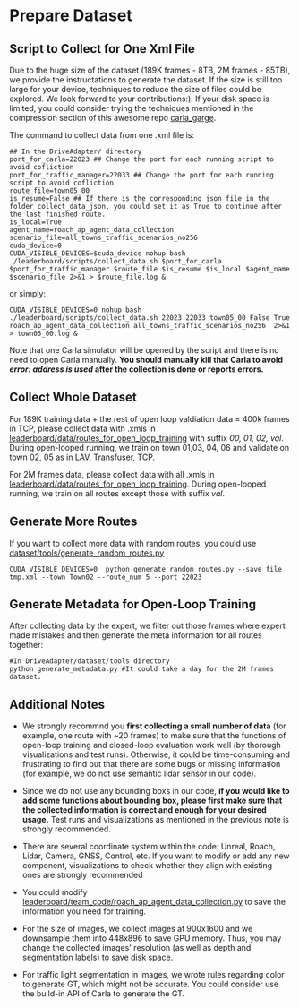 # Prepare Dataset

## Script to Collect for One Xml File
Due to the huge size of the dataset (189K frames - 8TB, 2M frames - 85TB), we provide the instructations to generate the dataset. If the size is still too large for your device, techniques to reduce the size of files could be explored. We look forward to your contributions:). If your disk space is limited, you could consider trying the techniques mentioned in the compression section of this awesome repo [carla_garge](https://github.com/autonomousvision/carla_garage/blob/main/docs/engineering.md).

The command to collect data from one .xml file is:

```shell
## In the DriveAdapter/ directory
port_for_carla=22023 ## Change the port for each running script to avoid cofliction
port_for_traffic_manager=22033 ## Change the port for each running script to avoid cofliction
route_file=town05_00
is_resume=False ## If there is the corresponding json file in the folder collect_data_json, you could set it as True to continue after the last finished route.
is_local=True
agent_name=roach_ap_agent_data_collection
scenario_file=all_towns_traffic_scenarios_no256
cuda_device=0
CUDA_VISIBLE_DEVICES=$cuda_device nohup bash ./leaderboard/scripts/collect_data.sh $port_for_carla $port_for_traffic_manager $route_file $is_resume $is_local $agent_name  $scenario_file 2>&1 > $route_file.log &
```

or simply:

```shell
CUDA_VISIBLE_DEVICES=0 nohup bash ./leaderboard/scripts/collect_data.sh 22023 22033 town05_00 False True roach_ap_agent_data_collection all_towns_traffic_scenarios_no256  2>&1 > town05_00.log &
```

Note that one Carla simulator will be opened by the script and there is no need to open Carla manually. **You should manually kill that Carla to avoid *error: address is used* after the collection is done or reports errors.**

## Collect Whole Dataset

For 189K training data + the rest of open loop valdiation data = 400k frames in TCP, please collect data with .xmls in [leaderboard/data/routes_for_open_loop_training](../leaderboard/data/routes_for_open_loop_training) with suffix *00, 01, 02, val*. During open-looped running, we train on town 01,03, 04, 06 and validate on town 02, 05 as in LAV, Transfuser, TCP.

For 2M frames data, please collect data with all .xmls in [leaderboard/data/routes_for_open_loop_training](../leaderboard/data/routes_for_open_loop_training). During open-looped running, we train on all routes except those with suffix *val*.


## Generate More Routes
If you want to collect more data with random routes, you could use [dataset/tools/generate_random_routes.py](../dataset/tools/generate_random_routes.py)

```shell
CUDA_VISIBLE_DEVICES=0  python generate_random_routes.py --save_file tmp.xml --town Town02 --route_num 5 --port 22023
```

## Generate Metadata for Open-Loop Training
After collecting data by the expert, we filter out those frames where expert made mistakes and then generate the meta information for all routes together:
```shell
#In DriveAdapter/dataset/tools directory
python generate_metadata.py #It could take a day for the 2M frames dataset.
```

## Additional Notes

- We strongly recommnd you **first collecting a small number of data** (for example, one route with ~20 frames) to make sure that the functions of open-loop training and closed-loop evaluation work well (by thorough visualizations and test runs).  Otherwise, it could be time-consuming and frustrating to find out that there are some bugs or missing information (for example, we do not use semantic lidar sensor in our code).

- Since we do not use any bounding boxs in our code, **if you would like to add some functions about bounding box, please first make sure that the collected information is correct and enough for your desired usage.** Test runs and visualizations as mentioned in the previous note is strongly recommended. 

- There are several coordinate system within the code: Unreal, Roach, Lidar, Camera, GNSS, Control, etc. If you want to modify or add any new component, visualizations to check whether they align with existing ones are strongly recommended

- You could modify [leaderboard/team_code/roach_ap_agent_data_collection.py](../leaderboard/team_code/roach_ap_agent_data_collection.py) to save the information you need for training.

- For the size of images, we collect images at 900x1600 and we downsample them into 448x896 to save GPU memory. Thus, you may change the collected images' resolution (as well as depth and segmentation labels) to save disk space.

- For traffic light segmentation in images, we wrote rules regarding color to generate GT, which might not be accurate. You could consider use the build-in API of Carla to generate the GT.